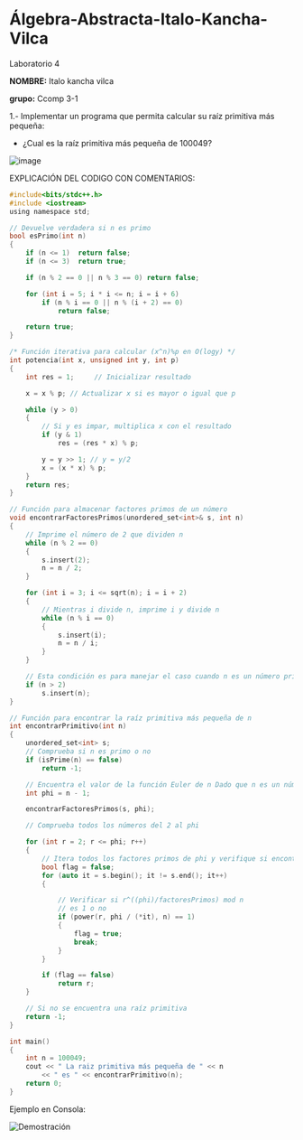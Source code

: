 # Álgebra-Abstracta-Italo-Kancha-Vilca
Laboratorio 4

**NOMBRE:** Italo kancha vilca

**grupo:** Ccomp 3-1


 1.- Implementar un programa que permita calcular su raíz primitiva más pequeña:
 
 - ¿Cual es la raíz primitiva más pequeña de 100049?
 
![image](https://user-images.githubusercontent.com/54363893/139969666-19e20da6-261c-4567-8ee3-2295db46d408.png)

EXPLICACIÓN DEL CODIGO CON COMENTARIOS:

```c ++
#include<bits/stdc++.h>
#include <iostream> 
using namespace std;

// Devuelve verdadera si n es primo
bool esPrimo(int n)
{
    if (n <= 1)  return false;
    if (n <= 3)  return true;

    if (n % 2 == 0 || n % 3 == 0) return false;

    for (int i = 5; i * i <= n; i = i + 6)
        if (n % i == 0 || n % (i + 2) == 0)
            return false;

    return true;
}

/* Función iterativa para calcular (x^n)%p en O(logy) */
int potencia(int x, unsigned int y, int p)
{
    int res = 1;     // Inicializar resultado

    x = x % p; // Actualizar x si es mayor o igual que p

    while (y > 0)
    {
        // Si y es impar, multiplica x con el resultado
        if (y & 1)
            res = (res * x) % p;

        y = y >> 1; // y = y/2
        x = (x * x) % p;
    }
    return res;
}

// Función para almacenar factores primos de un número
void encontrarFactoresPrimos(unordered_set<int>& s, int n)
{
    // Imprime el número de 2 que dividen n
    while (n % 2 == 0)
    {
        s.insert(2);
        n = n / 2;
    }

    for (int i = 3; i <= sqrt(n); i = i + 2)
    {
        // Mientras i divide n, imprime i y divide n
        while (n % i == 0)
        {
            s.insert(i);
            n = n / i;
        }
    }

    // Esta condición es para manejar el caso cuando n es un número primo mayor que 2
    if (n > 2)
        s.insert(n);
}

// Función para encontrar la raíz primitiva más pequeña de n
int encontrarPrimitivo(int n)
{
    unordered_set<int> s;
    // Comprueba si n es primo o no
    if (isPrime(n) == false)
        return -1;

    // Encuentra el valor de la función Euler de n Dado que n es un número primo, el valor de la función Euler es n-1 ya que hay n-1 números primos relativos.
    int phi = n - 1;

    encontrarFactoresPrimos(s, phi);

    // Comprueba todos los números del 2 al phi

    for (int r = 2; r <= phi; r++)
    {
        // Itera todos los factores primos de phi y verifique si encontramos una potencia con valor 1
        bool flag = false;
        for (auto it = s.begin(); it != s.end(); it++)
        {

            // Verificar si r^((phi)/factoresPrimos) mod n
            // es 1 o no
            if (power(r, phi / (*it), n) == 1)
            {
                flag = true;
                break;
            }
        }

        if (flag == false)
            return r;
    }

    // Si no se encuentra una raíz primitiva
    return -1;
}

int main()
{
    int n = 100049;
    cout << " La raiz primitiva más pequeña de " << n
        << " es " << encontrarPrimitivo(n);
    return 0;
}
```

Ejemplo en Consola:

![Demostración](https://user-images.githubusercontent.com/54363893/135954867-b13f7c5b-2401-4c3d-a287-f76ce19383ff.PNG)
